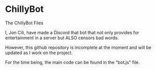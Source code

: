 # ChillyBot
The ChillyBot Files

I, Jon Cili, have made a Discord that bot that not only provides for entertainment in a server but ALSO censors bad words.

However, this github repository is incomplete at the moment and will be updated as I work on the project.

For the time being, the main code can be found in the "bot.js" file. 
